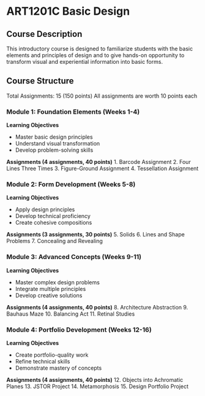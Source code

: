 # ART1201C Basic Design

## Course Description
This introductory course is designed to familiarize students with the basic elements and principles of design and to give hands-on opportunity to transform visual and experiential information into basic forms.

## Course Structure
Total Assignments: 15 (150 points)
All assignments are worth 10 points each

### Module 1: Foundation Elements (Weeks 1-4)
**Learning Objectives**
* Master basic design principles
* Understand visual transformation
* Develop problem-solving skills

**Assignments (4 assignments, 40 points)** 1. Barcode Assignment 2. Four Lines Three Times 3. Figure-Ground Assignment 4. Tessellation Assignment

### Module 2: Form Development (Weeks 5-8)
**Learning Objectives**
* Apply design principles
* Develop technical proficiency
* Create cohesive compositions

**Assignments (3 assignments, 30 points)** 5. Solids 6. Lines and Shape Problems 7. Concealing and Revealing

### Module 3: Advanced Concepts (Weeks 9-11)
**Learning Objectives**
* Master complex design problems
* Integrate multiple principles
* Develop creative solutions

**Assignments (4 assignments, 40 points)** 8. Architecture Abstraction 9. Bauhaus Maze 10. Balancing Act 11. Retinal Studies

### Module 4: Portfolio Development (Weeks 12-16)
**Learning Objectives**
* Create portfolio-quality work
* Refine technical skills
* Demonstrate mastery of concepts

**Assignments (4 assignments, 40 points)** 12. Objects into Achromatic Planes 13. JSTOR Project 14. Metamorphosis 15. Design Portfolio Project